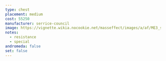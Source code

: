 ```yaml
---
type: chest
placement: medium
cost: 55250
manufacturer: serrice-council
image: https://vignette.wikia.nocookie.net/masseffect/images/a/af/ME3_serrice_council_chest.png/revision/latest/scale-to-width-down/100?cb=20120310234621
notes:
  - resistance
  - special
andromeda: false
set: false
---
```


